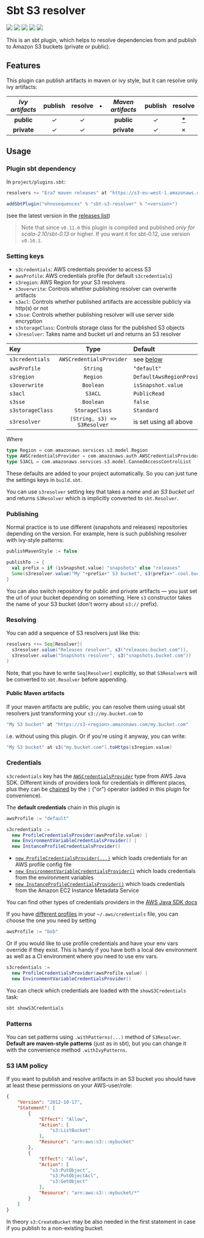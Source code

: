 # Sbt S3 resolver

[![](https://travis-ci.org/ohnosequences/sbt-s3-resolver.svg?branch=master)](https://travis-ci.org/ohnosequences/sbt-s3-resolver)
[![](https://img.shields.io/codacy/96ad3cc701a54c548deb4ef0d5564655.svg)](https://www.codacy.com/app/ohnosequences/sbt-s3-resolver)
[![](http://github-release-version.herokuapp.com/github/ohnosequences/sbt-s3-resolver/release.svg)](https://github.com/ohnosequences/sbt-s3-resolver/releases/latest)
[![](https://img.shields.io/badge/license-AGPLv3-blue.svg)](https://tldrlegal.com/license/gnu-affero-general-public-license-v3-%28agpl-3.0%29)
[![](https://img.shields.io/badge/contact-gitter_chat-dd1054.svg)](https://gitter.im/ohnosequences/sbt-s3-resolver)

This is an sbt plugin, which helps to resolve dependencies from and publish to Amazon S3 buckets (private or public).

## Features

This plugin can publish artifacts in maven or ivy style, but it can resolve only ivy artifacts:

| _Ivy artifacts_ | publish | resolve | • | _Maven artifacts_ | publish |             resolve              |
|:---------------:|:-------:|:-------:|:-:|:-----------------:|:-------:|:--------------------------------:|
|   **public**    |    ✓    |    ✓    |   |    **public**     |    ✓    | [__*__](#public-maven-artifacts) |
|   **private**   |    ✓    |    ✓    |   |    **private**    |    ✓    |                ✗                 |


## Usage

### Plugin sbt dependency

In `project/plugins.sbt`:

```scala
resolvers += "Era7 maven releases" at "https://s3-eu-west-1.amazonaws.com/releases.era7.com"

addSbtPlugin("ohnosequences" % "sbt-s3-resolver" % "<version>")
```

(see the latest version in the [releases list](https://github.com/ohnosequences/sbt-s3-resolver/releases))

> Note that since `v0.11.0` this plugin is compiled and published _only for scala-2.10/sbt-0.13_ or higher. If you want it for sbt-0.12, use version `v0.10.1`.

### Setting keys

* `s3credentials`: AWS credentials provider to access S3
* `awsProfile`: AWS credentials profile (for default `s3credentials`)
* `s3region`: AWS Region for your S3 resolvers
* `s3overwrite`: Controls whether publishing resolver can overwrite artifacts
* `s3acl`: Controls whether published artifacts are accessible publicly via http(s) or not
* `s3sse`: Controls whether publishing resolver will use server side encryption
* `s3storageClass`: Controls storage class for the published S3 objects
* `s3resolver`: Takes name and bucket url and returns an S3 resolver

| Key              |             Type             | Default                         |
|:-----------------|:----------------------------:|:--------------------------------|
| `s3credentials`  |   `AWSCredentialsProvider`   | see [below](#credentials)       |
| `awsProfile`     |           `String`           | `"default"`                     |
| `s3region`       |           `Region`           | `DefaultAwsRegionProviderChain` |
| `s3overwrite`    |          `Boolean`           | `isSnapshot.value`              |
| `s3acl`          |           `S3ACL`            | `PublicRead`                    |
| `s3sse`          |          `Boolean`           | `false`                         |
| `s3storageClass` |        `StorageClass`        | `Standard`                      |
| `s3resolver`     | `(String, s3) => S3Resolver` | is set using all above          |

Where

```scala
type Region = com.amazonaws.services.s3.model.Region
type AWSCredentialsProvider = com.amazonaws.auth.AWSCredentialsProvider
type S3ACL = com.amazonaws.services.s3.model.CannedAccessControlList
```

These defaults are added to your project automatically. So you can just tune the settings keys in `build.sbt`.

You can use `s3resolver` setting key that takes a _name_ and an _S3 bucket url_ and returns `S3Resolver` which is implicitly converted to `sbt.Resolver`.


### Publishing

Normal practice is to use different (snapshots and releases) repositories depending on the version. For example, here is such publishing resolver with ivy-style patterns:

```scala
publishMavenStyle := false

publishTo := {
  val prefix = if (isSnapshot.value) "snapshots" else "releases"
  Some(s3resolver.value("My "+prefix+" S3 bucket", s3(prefix+".cool.bucket.com")) withIvyPatterns)
}
```

You can also switch repository for public and private artifacts — you just set the url of your bucket depending on something. Here `s3` constructor takes the name of your S3 bucket (don't worry about `s3://` prefix).


### Resolving

You can add a sequence of S3 resolvers just like this:

```scala
resolvers ++= Seq[Resolver](
  s3resolver.value("Releases resolver", s3("releases.bucket.com")),
  s3resolver.value("Snapshots resolver", s3("snapshots.bucket.com"))
)
```

Note, that you have to write `Seq[Resolver]` explicitly, so that `S3Resolver`s will be converted to `sbt.Resolver` before appending.

#### Public Maven artifacts

If your maven artifacts are public, you can resolve them using usual sbt resolvers just transforming your `s3://my.bucket.com` to

```scala
"My S3 bucket" at "https://s3-<region>.amazonaws.com/my.bucket.com"
```

i.e. without using this plugin. Or if you're using it anyway, you can write:

```scala
"My S3 bucket" at s3("my.bucket.com").toHttps(s3region.value)
```


### Credentials

`s3credentials` key has the [`AWSCredentialsProvider`](http://docs.aws.amazon.com/AWSJavaSDK/latest/javadoc/com/amazonaws/auth/AWSCredentialsProvider.html) type from AWS Java SDK. Different kinds of providers look for credentials in different places, plus they can be [chained](http://docs.aws.amazon.com/AWSJavaSDK/latest/javadoc/com/amazonaws/auth/AWSCredentialsProviderChain.html) by the `|` ("or") operator (added in this plugin for convenience).

The **default credentials** chain in this plugin is

```scala
awsProfile := "default"

s3credentials :=
  new ProfileCredentialsProvider(awsProfile.value) |
  new EnvironmentVariableCredentialsProvider() |
  new InstanceProfileCredentialsProvider()
```

* [`new ProfileCredentialsProvider(...)`](http://docs.aws.amazon.com/AWSJavaSDK/latest/javadoc/com/amazonaws/auth/ProfileCredentialsProvider.html) which loads credentials for an AWS profile config file
* [`new EnvironmentVariableCredentialsProvider()`](http://docs.aws.amazon.com/AWSJavaSDK/latest/javadoc/com/amazonaws/auth/EnvironmentVariableCredentialsProvider.html) which loads credentials from the environment variables
* [`new InstanceProfileCredentialsProvider()`](http://docs.aws.amazon.com/AWSJavaSDK/latest/javadoc/com/amazonaws/auth/InstanceProfileCredentialsProvider.html) which loads credentials from the Amazon EC2 Instance Metadata Service

You can find other types of credentials providers in the [AWS Java SDK docs](http://docs.aws.amazon.com/AWSJavaSDK/latest/javadoc/com/amazonaws/auth/AWSCredentialsProvider.html)

If you have [different profiles](http://docs.aws.amazon.com/AWSSdkDocsJava/latest/DeveloperGuide/credentials.html#credentials-file-format) in your `~/.aws/credentials` file, you can choose the one you need by setting

```scala
awsProfile := "bob"
```

Or if you would like to use profile credentials and have your env vars override if they exist.  This is handy if you have both a local dev environment as well as a CI environment where you need to use env vars.

```scala
s3credentials :=
  new ProfileCredentialsProvider(awsProfile.value) |
  new EnvironmentVariableCredentialsProvider()
```    

You can check which credentials are loaded with the `showS3Credentials` task:

```bash
sbt showS3Credentials
```


### Patterns

You can set patterns using `.withPatterns(...)` method of `S3Resolver`. **Default are maven-style patterns** (just as in sbt), but you can change it with the convenience method `.withIvyPatterns`.


### S3 IAM policy

If you want to publish and resolve artifacts in an S3 bucket you should have at least these permissions on your AWS-user/role:

```json
{
    "Version": "2012-10-17",
    "Statement": [
        {
            "Effect": "Allow",
            "Action": [
                "s3:ListBucket"
            ],
            "Resource": "arn:aws:s3:::mybucket"
        },
        {
            "Effect": "Allow",
            "Action": [
                "s3:PutObject",
                "s3:PutObjectAcl",
                "s3:GetObject"
            ],
            "Resource": "arn:aws:s3:::mybucket/*"
        }
    ]
}
```

In theory `s3:CreateBucket` may be also needed in the first statement in case if you publish to a non-existing bucket.
